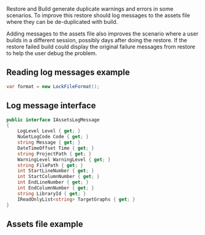 Restore and Build generate duplicate warnings and errors in some scenarios. To improve this restore should log messages to the assets file where they can be de-duplicated with build.

Adding messages to the assets file also improves the scenario where a user builds in a different session, possibly days after doing the restore. If the restore failed build could display the original failure messages from restore to help the user debug the problem.

## Reading log messages example

```cs
var format = new LockFileFormat();
```


## Log message interface

```cs
public interface IAssetsLogMessage
{
    LogLevel Level { get; }
    NuGetLogCode Code { get; }
    string Message { get; }
    DateTimeOffset Time { get; }
    string ProjectPath { get; }
    WarningLevel WarningLevel { get; }
    string FilePath { get; }
    int StartLineNumber { get; }
    int StartColumnNumber { get; }
    int EndLineNumber { get; }
    int EndColumnNumber { get; }
    string LibraryId { get; }
    IReadOnlyList<string> TargetGraphs { get; }
}
```


## Assets file example